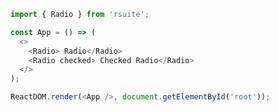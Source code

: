 <!--start-code-->

```js
import { Radio } from 'rsuite';

const App = () => (
  <>
    <Radio> Radio</Radio>
    <Radio checked> Checked Radio</Radio>
  </>
);

ReactDOM.render(<App />, document.getElementById('root'));
```

<!--end-code-->
